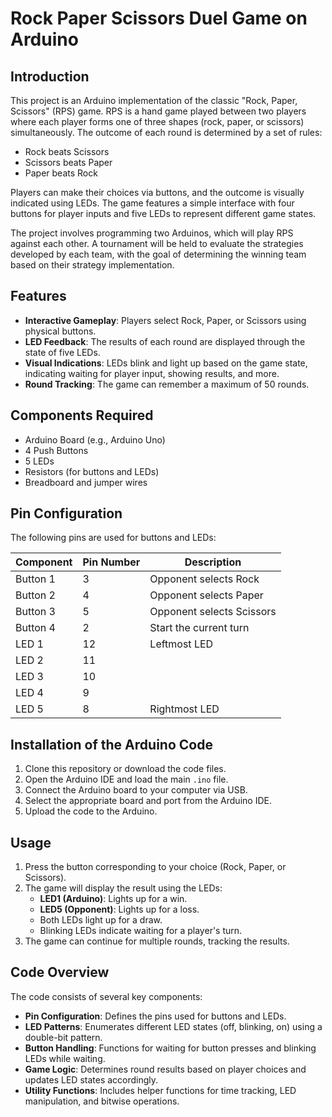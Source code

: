 # Rock Paper Scissors Duel Game on Arduino


## Introduction
This project is an Arduino implementation of the classic "Rock, Paper, Scissors" (RPS) game. RPS is a hand game played between two players where each player forms one of three shapes (rock, paper, or scissors) simultaneously. The outcome of each round is determined by a set of rules:
- Rock beats Scissors
- Scissors beats Paper
- Paper beats Rock

Players can make their choices via buttons, and the outcome is visually indicated using LEDs. The game features a simple interface with four buttons for player inputs and five LEDs to represent different game states.

The project involves programming two Arduinos, which will play RPS against each other. A tournament will be held to evaluate the strategies developed by each team, with the goal of determining the winning team based on their strategy implementation.

## Features

- **Interactive Gameplay**: Players select Rock, Paper, or Scissors using physical buttons.
- **LED Feedback**: The results of each round are displayed through the state of five LEDs.
- **Visual Indications**: LEDs blink and light up based on the game state, indicating waiting for player input, showing results, and more.
- **Round Tracking**: The game can remember a maximum of 50 rounds.

## Components Required

- Arduino Board (e.g., Arduino Uno)
- 4 Push Buttons
- 5 LEDs
- Resistors (for buttons and LEDs)
- Breadboard and jumper wires

## Pin Configuration

The following pins are used for buttons and LEDs:

| Component | Pin Number | Description                        |
|-----------|------------|------------------------------------|
| Button 1  | 3          | Opponent selects Rock              |
| Button 2  | 4          | Opponent selects Paper             |
| Button 3  | 5          | Opponent selects Scissors          |
| Button 4  | 2          | Start the current turn             |
| LED 1     | 12         | Leftmost LED                       |
| LED 2     | 11         |                                    |
| LED 3     | 10         |                                    |
| LED 4     | 9          |                                    |
| LED 5     | 8          | Rightmost LED                      |

## Installation of the Arduino Code

1. Clone this repository or download the code files.
2. Open the Arduino IDE and load the main `.ino` file.
3. Connect the Arduino board to your computer via USB.
4. Select the appropriate board and port from the Arduino IDE.
5. Upload the code to the Arduino.

## Usage

1. Press the button corresponding to your choice (Rock, Paper, or Scissors).
2. The game will display the result using the LEDs:
   - **LED1 (Arduino)**: Lights up for a win.
   - **LED5 (Opponent)**: Lights up for a loss.
   - Both LEDs light up for a draw.
   - Blinking LEDs indicate waiting for a player's turn.
3. The game can continue for multiple rounds, tracking the results.

## Code Overview

The code consists of several key components:

- **Pin Configuration**: Defines the pins used for buttons and LEDs.
- **LED Patterns**: Enumerates different LED states (off, blinking, on) using a double-bit pattern.
- **Button Handling**: Functions for waiting for button presses and blinking LEDs while waiting.
- **Game Logic**: Determines round results based on player choices and updates LED states accordingly.
- **Utility Functions**: Includes helper functions for time tracking, LED manipulation, and bitwise operations.
